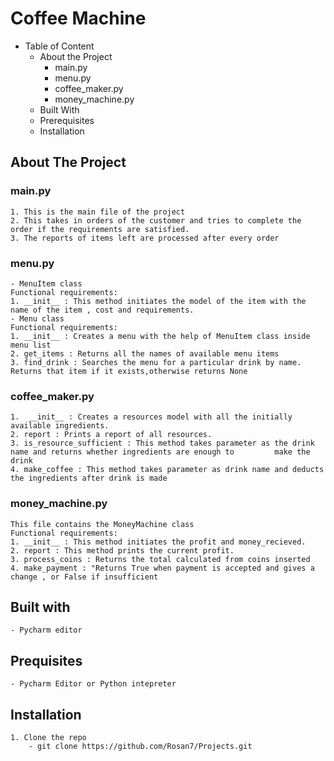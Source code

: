 # **Coffee Machine**

- Table of Content
  - About the Project
    - main.py
    - menu.py
    - coffee_maker.py
    - money_machine.py
  - Built With
  - Prerequisites
  - Installation


## About The Project
### main.py
    1. This is the main file of the project 
    2. This takes in orders of the customer and tries to complete the order if the requirements are satisfied.
    3. The reports of items left are processed after every order
### menu.py
    - MenuItem class
    Functional requirements:
    1. __init__ : This method initiates the model of the item with the name of the item , cost and requirements.
    - Menu class
    Functional requirements:
    1. __init__ : Creates a menu with the help of MenuItem class inside menu list
    2. get_items : Returns all the names of available menu items
    3. find_drink : Searches the menu for a particular drink by name. Returns that item if it exists,otherwise returns None
### coffee_maker.py
    1.  __init__ : Creates a resources model with all the initially available ingredients.
    2. report : Prints a report of all resources.
    3. is_resource_sufficient : This method takes parameter as the drink name and returns whether ingredients are enough to         make the drink
    4. make_coffee : This method takes parameter as drink name and deducts the ingredients after drink is made
### money_machine.py
    This file contains the MoneyMachine class
    Functional requirements:
    1. __init__ : This method initiates the profit and money_recieved.
    2. report : This method prints the current profit.
    3. process_coins : Returns the total calculated from coins inserted
    4. make_payment : "Returns True when payment is accepted and gives a change , or False if insufficient
## Built with
    - Pycharm editor
## Prequisites
    - Pycharm Editor or Python intepreter
## Installation
    1. Clone the repo
        - git clone https://github.com/Rosan7/Projects.git 
    
    
    
    
    
    
